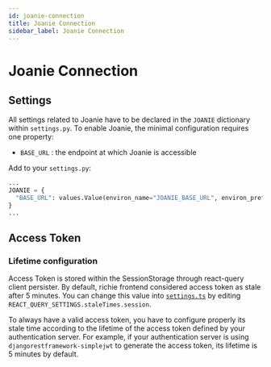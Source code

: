 ```yaml
---
id: joanie-connection
title: Joanie Connection
sidebar_label: Joanie Connection
---
```

# Joanie Connection

## Settings

All settings related to Joanie have to be declared in the `JOANIE` dictionary
within `settings.py`.
To enable Joanie, the minimal configuration requires one property:

- `BASE_URL` : the endpoint at which Joanie is accessible

Add to your `settings.py`:

```python
...
JOANIE = {
  "BASE_URL": values.Value(environ_name="JOANIE_BASE_URL", environ_prefix=None)
}
...
```

## Access Token
### Lifetime configuration
Access Token is stored within the SessionStorage through react-query client persister.
By default, richie frontend considered access token as stale after 5 minutes. You can change this
value into [`settings.ts`](https://github.com/openfun/richie/blob/643d7bbdb7f9a02a86360607a7b37c587e70be1a/src/frontend/js/settings.ts)
by editing `REACT_QUERY_SETTINGS.staleTimes.session`.

To always have a valid access token, you have to configure properly its stale time according to the
lifetime of the access token defined by your authentication server. For example, if your
authentication server is using `djangorestframework-simplejwt` to generate the access token,
its lifetime is 5 minutes by default.

